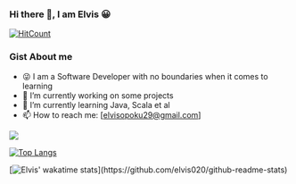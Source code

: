 ### Hi there 👋, I am Elvis 😀

[![HitCount](http://hits.dwyl.com/Elvis020/Elvis-Documentary.svg)](http://hits.dwyl.com/Elvis020/Elvis-Documentary)


### Gist About me
- 😜 I am a Software Developer with no boundaries when it comes to learning 
- 🔭 I’m currently working on some projects
- 🌱 I’m currently learning Java, Scala et al
- 📫 How to reach me: [elvisopoku29@gmail.com]

<img src="https://github-readme-stats.vercel.app/api?username=Elvis020&show_icons=true&theme=radical">


[![Top Langs](https://github-readme-stats.vercel.app/api/top-langs/?username=elvis020&langs_count=10&layout=compact&theme=radical)](https://github.com/elvis020/github-readme-stats)

[![Elvis' wakatime stats](https://github-readme-stats.vercel.app/api/wakatime?username=Elvis020&show_icons=true&theme=radical")](https://github.com/elvis020/github-readme-stats)


<!--
**Elvis020/Elvis020** is a ✨ _special_ ✨ repository because its `README.md` (this file) appears on your GitHub profile.

-->
